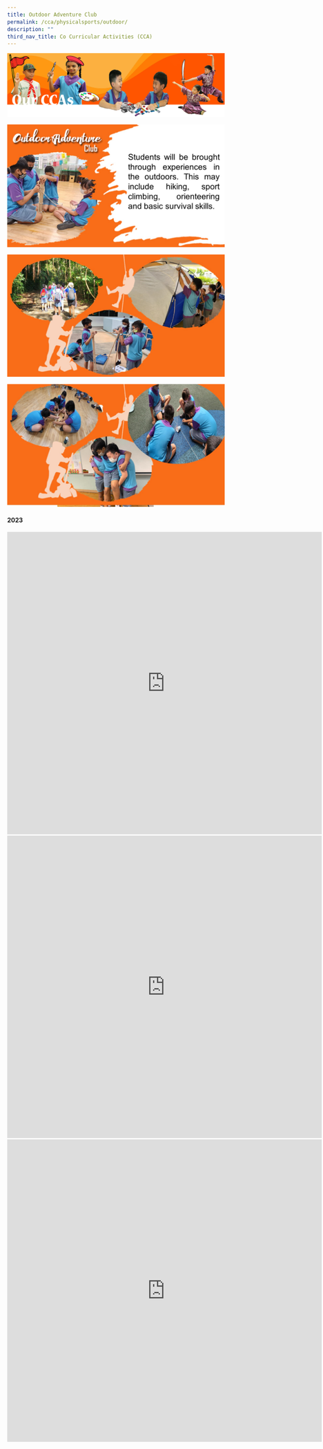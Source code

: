 ```yaml
---
title: Outdoor Adventure Club
permalink: /cca/physicalsports/outdoor/
description: ""
third_nav_title: Co Curricular Activities (CCA)
---
```

![](/images/CCAbanner.png)

![](/images/CCA2022/CCA-outdoor1.jpg)

![](/images/CCA2022/CCA-outdoor2.jpg)

![](/images/CCA2022/CCA-outdoor3.jpg)

#### 2023

<iframe allowfullscreen="true" height="700" width="729" frameborder="0" src="https://docs.google.com/presentation/d/e/2PACX-1vSZIQviYxYv2aFe4ROr90qe4sKGtnTI7DqjBlgSP0HL4svcMki8nlsYgmVAMWi2TYzCUX2G0aih_B5R/embed?start=true&amp;loop=true&amp;delayms=3000"></iframe>

<iframe title="oac updated 2.mp4" allowfullscreen="" allow="autoplay; fullscreen; picture-in-picture" frameborder="0" height="700" width="729" src="https://player.vimeo.com/video/801076410?h=90ad80494e&amp;badge=0&amp;autopause=0&amp;player\_id=0&amp;app\_id=58479"></iframe>

  
  

<iframe title="oac updated.mp4" allowfullscreen="" allow="autoplay; fullscreen; picture-in-picture" frameborder="0" height="700" width="729" src="https://player.vimeo.com/video/801076328?h=cdfd2a7c3e&amp;badge=0&amp;autopause=0&amp;player\_id=0&amp;app\_id=58479"></iframe>
